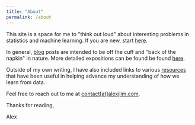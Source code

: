 ```yaml
---
title: "About"
permalink: /about
---
```


This site is a space for me to "think out loud" about interesting problems in statistics and machine learning. If you are new, start [here](https://alexjlim.com/primers).

In general, [blog](https://alexjlim.com/blog) posts are intended to be off the cuff and "back of the napkin" in nature. More detailed expositions can be found be found [here](https://alexjlim.com/essays).

Outside of my own writing, I have also included links to various [resources](https://alexjlim.com/resources) that have been useful in helping advance my understanding of how we learn from data.

Feel free to reach out to me at [contact[at]alexjlim.com](mailto:contact@alexjlim.com).

Thanks for reading,

Alex

